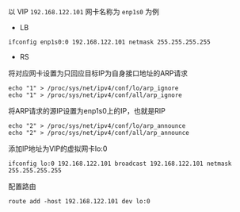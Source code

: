 以 VIP `192.168.122.101` 网卡名称为 `enp1s0` 为例

- LB

```
ifconfig enp1s0:0 192.168.122.101 netmask 255.255.255.255
```

- RS

将对应网卡设置为只回应目标IP为自身接口地址的ARP请求

```
echo "1" > /proc/sys/net/ipv4/conf/lo/arp_ignore
echo "1" > /proc/sys/net/ipv4/conf/all/arp_ignore
```

将ARP请求的源IP设置为enp1s0上的IP，也就是RIP

```
echo "2" > /proc/sys/net/ipv4/conf/lo/arp_announce
echo "2" > /proc/sys/net/ipv4/conf/all/arp_announce
```

添加IP地址为VIP的虚拟网卡lo:0

```
ifconfig lo:0 192.168.122.101 broadcast 192.168.122.101 netmask 255.255.255.255
```

配置路由

```
route add -host 192.168.122.101 dev lo:0
```

